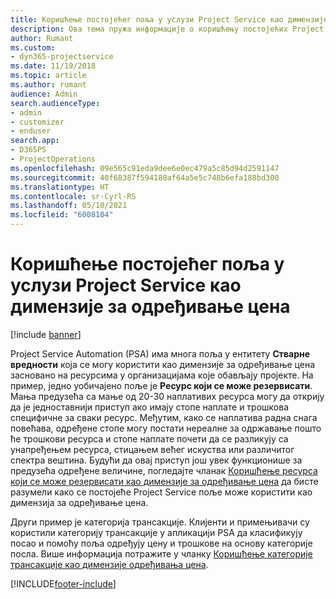 ```yaml
---
title: Коришћење постојећег поља у услузи Project Service као димензије за одређивање цена
description: Ова тема пружа информације о коришћењу постојећих Project Service поља као димензија за одређивање цена.
author: Rumant
ms.custom:
- dyn365-projectservice
ms.date: 11/19/2018
ms.topic: article
ms.author: rumant
audience: Admin
search.audienceType:
- admin
- customizer
- enduser
search.app:
- D365PS
- ProjectOperations
ms.openlocfilehash: 09e565c91eda9dee6e0ec479a5c85d94d2591147
ms.sourcegitcommit: 40f68387f594180af64a5e5c748b6efa188bd300
ms.translationtype: HT
ms.contentlocale: sr-Cyrl-RS
ms.lasthandoff: 05/10/2021
ms.locfileid: "6008104"
---
```

# <a name="use-an-existing-field-in-project-service-as-a-pricing-dimension"></a>Коришћење постојећег поља у услузи Project Service као димензије за одређивање цена

[!include [banner](../includes/psa-now-project-operations.md)]

Project Service Automation (PSA) има многа поља у ентитету **Стварне вредности** која се могу користити као димензије за одређивање цена засновано на ресурсима у организацијама које обављају пројекте. На пример, једно уобичајено поље је **Ресурс који се може резервисати**. Мања предузећа са мање од 20-30 наплативих ресурса могу да открију да је једноставнији приступ ако имају стопе наплате и трошкова специфичне за сваки ресурс. Међутим, како се наплатива радна снага повећава, одређене стопе могу постати нереалне за одржавање пошто ће трошкови ресурса и стопе наплате почети да се разликују са унапређењем ресурса, стицањем већег искуства или различитог спектра вештина. Будући да овај приступ још увек функционише за предузећа одређене величине, погледајте чланак [Коришћење ресурса који се може резервисати као димензије за одређивање цена](bookable-resource-pricing-dimension.md) да бисте разумели како се постојеће Project Service поље може користити као димензија за одређивање цена.

Други пример је категорија трансакције. Клијенти и примењивачи су користили категорију трансакције у апликацији PSA да класификују посао и помоћу поља одређују цену и трошкове на основу категорије посла. Више информација потражите у чланку [Коришћење категорије трансакције као димензије одређивања цена](transaction-category-pricing-dimension.md).


[!INCLUDE[footer-include](../includes/footer-banner.md)]